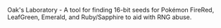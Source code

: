 Oak's Laboratory - 
A tool for finding 16-bit seeds for Pokémon FireRed, LeafGreen, Emerald, and Ruby/Sapphire to aid with RNG abuse.
